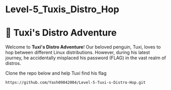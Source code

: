 # Level-5_Tuxis_Distro_Hop

# 🐧 Tuxi's Distro Adventure

Welcome to **Tuxi's Distro Adventure**! Our beloved penguin, Tuxi, loves to hop between different Linux distributions. However, during his latest journey, he accidentally misplaced his password (FLAG) in the vast realm of distros.

Clone the repo below and help Tuxi find his flag
```
https://github.com/Yash09042004/Level-5-Tuxi-s-Distro-Hop.git
```
